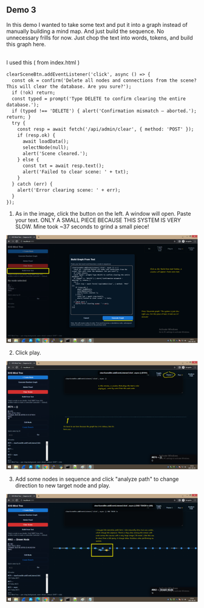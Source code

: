<h2>Demo 3</h2>

In this demo I wanted to take some text and put it into a graph instead of manually building a mind map. And just build the sequence. No unnecessary frills for now. Just chop the text into words, tokens, and build this graph here.
<br /><br />

I used this ( from index.html )

```
clearSceneBtn.addEventListener('click', async () => {
  const ok = confirm('Delete all nodes and connections from the scene? This will clear the database. Are you sure?');
  if (!ok) return;
  const typed = prompt('Type DELETE to confirm clearing the entire database.');
  if (typed !== 'DELETE') { alert('Confirmation mismatch — aborted.'); return; }
  try {
    const resp = await fetch('/api/admin/clear', { method: 'POST' });
    if (resp.ok) {
      await loadData();
      selectNode(null);
      alert('Scene cleared.');
    } else {
      const txt = await resp.text();
      alert('Failed to clear scene: ' + txt);
    }
  } catch (err) {
    alert('Error clearing scene: ' + err);
  }
});
```

1.  As in the image, click the button on the left. A window will open. Paste your text. ONLY A SMALL PIECE BECAUSE THIS SYSTEM IS VERY SLOW. Mine took ~37 seconds to grind a small piece!

![dump](https://github.com/KarolDuracz/SVG-Mind-Tree/blob/main/version_3/images_ver3/1.png?raw=true)

2. Click play.

![dump](https://github.com/KarolDuracz/SVG-Mind-Tree/blob/main/version_3/images_ver3/2.png?raw=true)

3. Add some nodes in sequence and click "analyze path" to change direction to new target node and play.

![dump](https://github.com/KarolDuracz/SVG-Mind-Tree/blob/main/version_3/images_ver3/3.png?raw=true)

